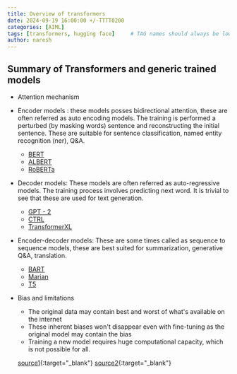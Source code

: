 ```yaml
---
title: Overview of transformers
date: 2024-09-19 16:00:00 +/-TTTT0200
categories: [AIML]
tags: [transformers, hugging face]     # TAG names should always be lowercase
author: naresh
---
```


## Summary of Transformers and generic trained models
- Attention mechanism
- Encoder models : these models posses bidirectional attention, these are often referred as auto encoding models. The training is performed a perturbed (by masking words) sentence and reconstructing the initial sentence. These are suitable for sentence classification, named entity recognition (ner), Q&A.
    - [BERT](https://huggingface.co/docs/transformers/model_doc/albert)
    - [ALBERT](https://huggingface.co/docs/transformers/model_doc/bert)
    - [RoBERTa](https://huggingface.co/docs/transformers/model_doc/roberta)
- Decoder models: These models are often referred as auto-regressive models. The training process involves predicting next word. It is trivial to see that these are used for text generation.
    - [GPT - 2](https://huggingface.co/docs/transformers/model_doc/gpt2)
    - [CTRL](https://huggingface.co/docs/transformers/model_doc/ctrl)
    - [TransformerXL](https://huggingface.co/docs/transformers/model_doc/transfo-xl)
- Encoder-decoder models: These are some times called as sequence to sequence models, these are best suited for summarization, generative Q&A, translation.
    - [BART](https://huggingface.co/docs/transformers/model_doc/bart)
    - [Marian](https://huggingface.co/docs/transformers/model_doc/marian)
    - [T5](https://huggingface.co/docs/transformers/model_doc/t5)
- Bias and limitations
    - The original data may contain best and worst of what's available on the internet
    - These inherent biases won't disappear even with fine-tuning as the original model may contain the bias
    - Training a new model requires huge computational capacity, which is not possible for all.

    [source1](https://user.phil.hhu.de/~cwurm/wp-content/uploads/2020/01/7181-attention-is-all-you-need.pdf){:target="_blank"} [source2](https://huggingface.co/learn/nlp-course/chapter1/7){:target="_blank"}